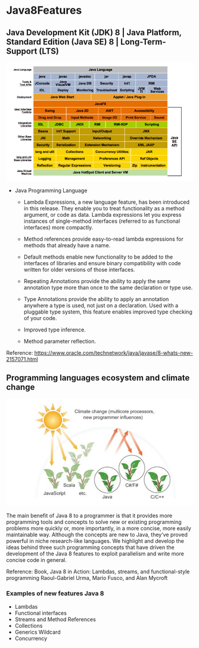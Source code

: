 # Java8Features

## Java Development Kit (JDK) 8 | Java Platform, Standard Edition (Java SE) 8 | Long-Term-Support (LTS)

![Screenshot](prtsc/Java8-jdk.png)

- Java Programming Language

    - Lambda Expressions, a new language feature, has been introduced in this release. They enable you to treat functionality as a method argument, or code as data. Lambda expressions let you express instances of single-method interfaces (referred to as functional interfaces) more compactly.

    - Method references provide easy-to-read lambda expressions for methods that already have a name.

    - Default methods enable new functionality to be added to the interfaces of libraries and ensure binary compatibility with code written for older versions of those interfaces.

    - Repeating Annotations provide the ability to apply the same annotation type more than once to the same declaration or type use.

    - Type Annotations provide the ability to apply an annotation anywhere a type is used, not just on a declaration. Used with a pluggable type system, this feature enables improved type checking of your code.

    - Improved type inference.

    - Method parameter reflection.
    
 Reference: https://www.oracle.com/technetwork/java/javase/8-whats-new-2157071.html

## Programming languages ecosystem and climate change

![Screenshot](prtsc/Java8-Programming-languages-ecosystem.png)

The main benefit of Java 8 to a programmer is that it provides more programming tools and
concepts to solve new or existing programming problems more quickly or, more importantly, in
a more concise, more easily maintainable way. Although the concepts are new to Java, they’ve
proved powerful in niche research-like languages. We highlight and develop the ideas behind
three such programming concepts that have driven the development of the Java 8 features to
exploit parallelism and write more concise code in general.

Reference: Book, Java 8 in Action: Lambdas, streams, and
           functional-style programming
           Raoul-Gabriel Urma, Mario Fusco, and Alan Mycroft

### Examples of new features Java 8

- Lambdas
- Functional interfaces
- Streams and Method References
- Collections
- Generics Wildcard
- Concurrency

